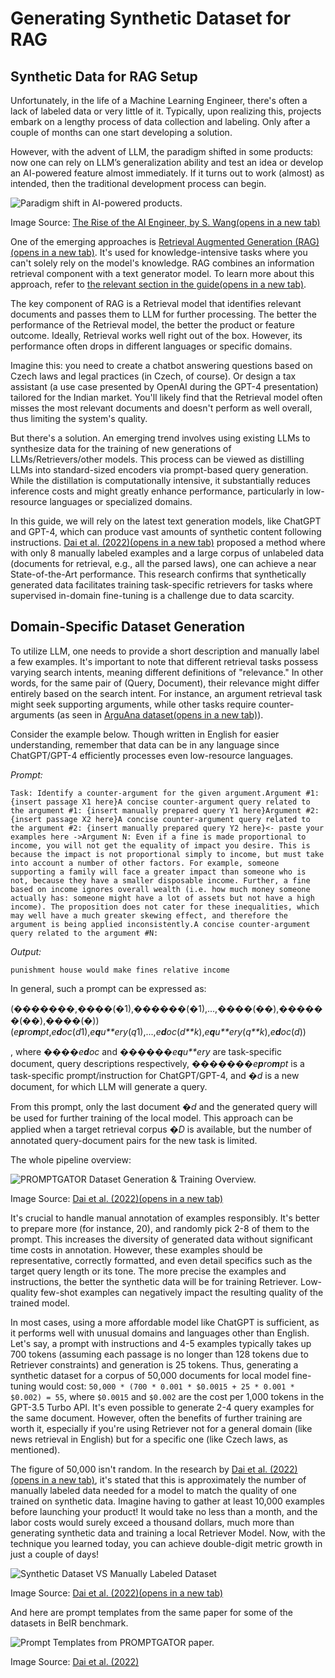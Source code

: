 # Generating Synthetic Dataset for RAG

## Synthetic Data for RAG Setup

Unfortunately, in the life of a Machine Learning Engineer, there's often a lack of labeled data or very little of it. Typically, upon realizing this, projects embark on a lengthy process of data collection and labeling. Only after a couple of months can one start developing a solution.

However, with the advent of LLM, the paradigm shifted in some products: now one can rely on LLM’s generalization ability and test an idea or develop an AI-powered feature almost immediately. If it turns out to work (almost) as intended, then the traditional development process can begin.

![Paradigm shift in AI-powered products.](https://www.promptingguide.ai/_next/image?url=%2F_next%2Fstatic%2Fmedia%2Fsynthetic_rag_1.15948626.png&w=3840&q=75)

Image Source: [The Rise of the AI Engineer, by S. Wang(opens in a new tab)](https://www.latent.space/p/ai-engineer)

One of the emerging approaches is [Retrieval Augmented Generation (RAG)(opens in a new tab)](https://www.promptingguide.ai/techniques/rag). It's used for knowledge-intensive tasks where you can't solely rely on the model's knowledge. RAG combines an information retrieval component with a text generator model. To learn more about this approach, refer to [the relevant section in the guide(opens in a new tab)](https://www.promptingguide.ai/techniques/rag).

The key component of RAG is a Retrieval model that identifies relevant documents and passes them to LLM for further processing. The better the performance of the Retrieval model, the better the product or feature outcome. Ideally, Retrieval works well right out of the box. However, its performance often drops in different languages or specific domains.

Imagine this: you need to create a chatbot answering questions based on Czech laws and legal practices (in Czech, of course). Or design a tax assistant (a use case presented by OpenAI during the GPT-4 presentation) tailored for the Indian market. You'll likely find that the Retrieval model often misses the most relevant documents and doesn't perform as well overall, thus limiting the system's quality.

But there's a solution. An emerging trend involves using existing LLMs to synthesize data for the training of new generations of LLMs/Retrievers/other models. This process can be viewed as distilling LLMs into standard-sized encoders via prompt-based query generation. While the distillation is computationally intensive, it substantially reduces inference costs and might greatly enhance performance, particularly in low-resource languages or specialized domains.

In this guide, we will rely on the latest text generation models, like ChatGPT and GPT-4, which can produce vast amounts of synthetic content following instructions. [Dai et al. (2022)(opens in a new tab)](https://arxiv.org/abs/2209.11755) proposed a method where with only 8 manually labeled examples and a large corpus of unlabeled data (documents for retrieval, e.g., all the parsed laws), one can achieve a near State-of-the-Art performance. This research confirms that synthetically generated data facilitates training task-specific retrievers for tasks where supervised in-domain fine-tuning is a challenge due to data scarcity.

## Domain-Specific Dataset Generation

To utilize LLM, one needs to provide a short description and manually label a few examples. It's important to note that different retrieval tasks possess varying search intents, meaning different definitions of "relevance." In other words, for the same pair of (Query, Document), their relevance might differ entirely based on the search intent. For instance, an argument retrieval task might seek supporting arguments, while other tasks require counter-arguments (as seen in [ArguAna dataset(opens in a new tab)](https://aclanthology.org/P18-1023/)).

Consider the example below. Though written in English for easier understanding, remember that data can be in any language since ChatGPT/GPT-4 efficiently processes even low-resource languages.

*Prompt:*

```
Task: Identify a counter-argument for the given argument.Argument #1: {insert passage X1 here}A concise counter-argument query related to the argument #1: {insert manually prepared query Y1 here}Argument #2: {insert passage X2 here}A concise counter-argument query related to the argument #2: {insert manually prepared query Y2 here}<- paste your examples here ->Argument N: Even if a fine is made proportional to income, you will not get the equality of impact you desire. This is because the impact is not proportional simply to income, but must take into account a number of other factors. For example, someone supporting a family will face a greater impact than someone who is not, because they have a smaller disposable income. Further, a fine based on income ignores overall wealth (i.e. how much money someone actually has: someone might have a lot of assets but not have a high income). The proposition does not cater for these inequalities, which may well have a much greater skewing effect, and therefore the argument is being applied inconsistently.A concise counter-argument query related to the argument #N:
```



*Output:*

```
punishment house would make fines relative income
```



In general, such a prompt can be expressed as:

(�������,����(�1),������(�1),...,����(��),������(��),����(�))(*e**p**ro**m**pt*,*e**d**oc*(*d*1),*e**q**u**ery*(*q*1),...,*e**d**oc*(*d**k*),*e**q**u**ery*(*q**k*),*e**d**oc*(*d*))

, where ����*e**d**oc* and ������*e**q**u**ery* are task-specific document, query descriptions respectively, �������*e**p**ro**m**pt* is a task-specific prompt/instruction for ChatGPT/GPT-4, and �*d* is a new document, for which LLM will generate a query.

From this prompt, only the last document �*d* and the generated query will be used for further training of the local model. This approach can be applied when a target retrieval corpus �*D* is available, but the number of annotated query-document pairs for the new task is limited.

The whole pipeline overview:

![PROMPTGATOR Dataset Generation & Training Overview.](https://www.promptingguide.ai/_next/image?url=%2F_next%2Fstatic%2Fmedia%2Fsynthetic_rag_2.75c57819.png&w=3840&q=75)

Image Source: [Dai et al. (2022)(opens in a new tab)](https://arxiv.org/abs/2209.11755)

It's crucial to handle manual annotation of examples responsibly. It's better to prepare more (for instance, 20), and randomly pick 2-8 of them to the prompt. This increases the diversity of generated data without significant time costs in annotation. However, these examples should be representative, correctly formatted, and even detail specifics such as the target query length or its tone. The more precise the examples and instructions, the better the synthetic data will be for training Retriever. Low-quality few-shot examples can negatively impact the resulting quality of the trained model.

In most cases, using a more affordable model like ChatGPT is sufficient, as it performs well with unusual domains and languages other than English. Let's say, a prompt with instructions and 4-5 examples typically takes up 700 tokens (assuming each passage is no longer than 128 tokens due to Retriever constraints) and generation is 25 tokens. Thus, generating a synthetic dataset for a corpus of 50,000 documents for local model fine-tuning would cost: `50,000 * (700 * 0.001 * $0.0015 + 25 * 0.001 * $0.002) = 55`, where `$0.0015` and `$0.002` are the cost per 1,000 tokens in the GPT-3.5 Turbo API. It's even possible to generate 2-4 query examples for the same document. However, often the benefits of further training are worth it, especially if you're using Retriever not for a general domain (like news retrieval in English) but for a specific one (like Czech laws, as mentioned).

The figure of 50,000 isn't random. In the research by [Dai et al. (2022)(opens in a new tab)](https://arxiv.org/abs/2209.11755), it's stated that this is approximately the number of manually labeled data needed for a model to match the quality of one trained on synthetic data. Imagine having to gather at least 10,000 examples before launching your product! It would take no less than a month, and the labor costs would surely exceed a thousand dollars, much more than generating synthetic data and training a local Retriever Model. Now, with the technique you learned today, you can achieve double-digit metric growth in just a couple of days!

![Synthetic Dataset VS Manually Labeled Dataset](https://www.promptingguide.ai/_next/image?url=%2F_next%2Fstatic%2Fmedia%2Fsynthetic_rag_3.e13724fc.png&w=1920&q=75)

Image Source: [Dai et al. (2022)(opens in a new tab)](https://arxiv.org/abs/2209.11755)

And here are prompt templates from the same paper for some of the datasets in BeIR benchmark.

![Prompt Templates from PROMPTGATOR paper.](https://www.promptingguide.ai/_next/image?url=%2F_next%2Fstatic%2Fmedia%2Fsynthetic_rag_4.615b2dcf.png&w=3840&q=75)

Image Source: [Dai et al. (2022)](https://arxiv.org/abs/2209.11755)
